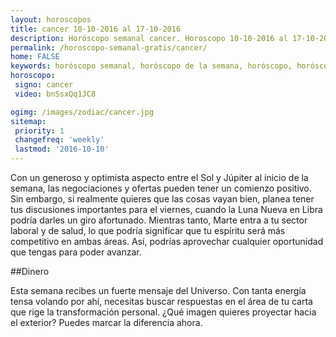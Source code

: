 ```yaml
---
layout: horoscopos
title: cancer 10-10-2016 al 17-10-2016 
description: Horóscopo semanal cancer. Horoscopo 10-10-2016 al 17-10-2016. Horoscopos univision gratis
permalink: /horoscopo-semanal-gratis/cancer/
home: FALSE
keywords: horóscopo semanal, horóscopo de la semana, horóscopo, horóscopo gratis,horóscopos, horóscopo esperanza gracia, horoscopos cancer la semana, horóscopos gratis, Tarot, Astrologia, Zodíaco, cancer, horoscopo gratis
horoscopo:
 signo: cancer
 video: bnSsxQq1JC8

ogimg: /images/zodiac/cancer.jpg
sitemap:
 priority: 1
 changefreq: 'weekly'
 lastmod: '2016-10-10'
---
```



Con un generoso y optimista aspecto entre el Sol y Júpiter al inicio de la semana, las negociaciones y ofertas pueden tener un comienzo positivo. Sin embargo, si realmente quieres que las cosas vayan bien, planea tener tus discusiones importantes para el viernes, cuando la Luna Nueva en Libra podría darles un giro afortunado. Mientras tanto, Marte entra a tu sector laboral y de salud, lo que podría significar que tu espíritu será más competitivo en ambas áreas. Así, podrías aprovechar cualquier oportunidad que tengas para poder avanzar.

##Dinero

Esta semana recibes un fuerte mensaje del Universo. Con tanta energía tensa volando por ahí, necesitas buscar respuestas en el área de tu carta que rige la transformación personal. ¿Qué imagen quieres proyectar hacia el exterior? Puedes marcar la diferencia ahora.